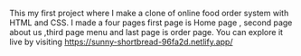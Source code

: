 This my first project where I make a clone of online food order system with HTML and CSS. I made a four pages first page is Home page , second page about us ,third page menu and last page is order page. You can explore it live by visiting https://sunny-shortbread-96fa2d.netlify.app/
